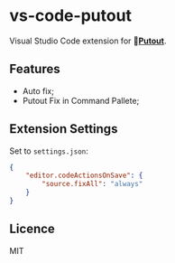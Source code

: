 # vs-code-putout

Visual Studio Code extension for 🐊[**Putout**](https://github.com/coderaiser/putout).

## Features

- Auto fix;
- Putout Fix in Command Pallete;

## Extension Settings

Set to `settings.json`:

```json
{
    "editor.codeActionsOnSave": {
        "source.fixAll": "always"
    }
}
```

## Licence

MIT
